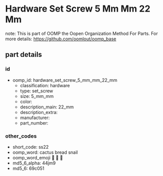 # Hardware Set Screw 5 Mm Mm 22 Mm  

note: This is part of OOMP the Oopen Organization Method For Parts. For more details: https://github.com/oomlout/oomp_base

##  part details





### id
* oomp_id: hardware_set_screw_5_mm_mm_22_mm
  * classification: hardware
  * type: set_screw
  * size: 5_mm_mm
  * color: 
  * description_main: 22_mm
  * description_extra: 
  * manufacturer: 
  * part_number: 

### other_codes
* short_code: ss22
* oomp_word: cactus bread snail
* oomp_word_emoji :cactus: :bread: :snail:
* md5_6_alpha: 44jm9
* md5_6: 69c051